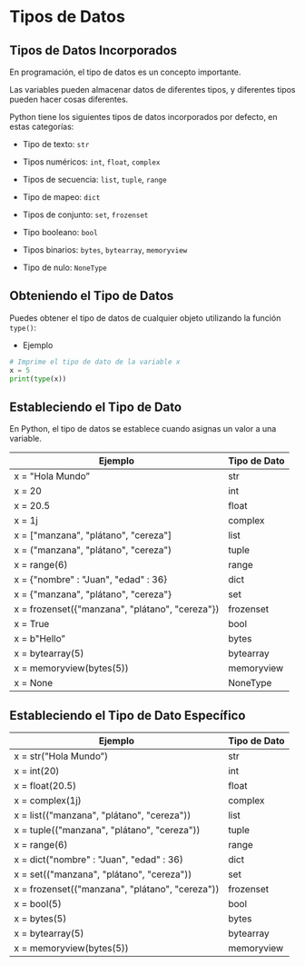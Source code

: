 # Tipos de Datos

## Tipos de Datos Incorporados

En programación, el tipo de datos es un concepto importante.

Las variables pueden almacenar datos de diferentes tipos, y diferentes tipos pueden hacer cosas diferentes.

Python tiene los siguientes tipos de datos incorporados por defecto, en estas categorías:

- Tipo de texto: `str`

- Tipos numéricos: `int`, `float`, `complex`

- Tipos de secuencia: `list`, `tuple`, `range`

- Tipo de mapeo: `dict`

- Tipos de conjunto: `set`, `frozenset`

- Tipo booleano: `bool`

- Tipos binarios: `bytes`, `bytearray`, `memoryview`

- Tipo de nulo: `NoneType`

## Obteniendo el Tipo de Datos

Puedes obtener el tipo de datos de cualquier objeto utilizando la función `type()`:

- Ejemplo

```python
# Imprime el tipo de dato de la variable x
x = 5
print(type(x))
```

## Estableciendo el Tipo de Dato

En Python, el tipo de datos se establece cuando asignas un valor a una variable.

| Ejemplo | Tipo de Dato |
| --- | --- |
| x = "Hola Mundo” | str |
| x = 20 | int |
| x = 20.5 | float |
| x = 1j | complex |
| x = ["manzana", "plátano", "cereza"] | list |
| x = ("manzana", "plátano", "cereza") | tuple |
| x = range(6) | range |
| x = {"nombre" : "Juan", "edad" : 36} | dict |
| x = {"manzana", "plátano", "cereza"} | set |
| x = frozenset({"manzana", "plátano", "cereza"}) | frozenset |
| x = True | bool |
| x = b"Hello” | bytes |
| x = bytearray(5) | bytearray |
| x = memoryview(bytes(5)) | memoryview |
| x = None | NoneType |

## Estableciendo el Tipo de Dato Específico

| Ejemplo | Tipo de Dato |
| --- | --- |
| x = str("Hola Mundo”) | str |
| x = int(20) | int |
| x = float(20.5) | float |
| x = complex(1j) | complex |
| x = list(("manzana", "plátano", "cereza")) | list |
| x = tuple(("manzana", "plátano", "cereza")) | tuple |
| x = range(6) | range |
| x = dict("nombre" : "Juan", "edad" : 36) | dict |
| x = set(("manzana", "plátano", "cereza")) | set |
| x = frozenset(("manzana", "plátano", "cereza")) | frozenset |
| x = bool(5) | bool |
| x = bytes(5) | bytes |
| x = bytearray(5) | bytearray |
| x = memoryview(bytes(5)) | memoryview |

